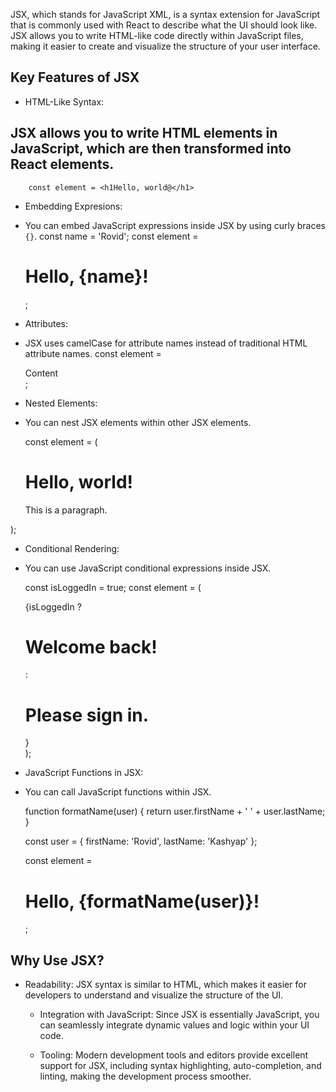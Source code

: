 JSX, which stands for JavaScript XML, is a syntax extension for JavaScript that is commonly used with React to describe what the UI should look like. JSX allows you to write HTML-like code directly within JavaScript files, making it easier to create and visualize the structure of your user interface.

## Key Features of JSX

- HTML-Like Syntax:

## JSX allows you to write HTML elements in JavaScript, which are then transformed into React elements.
        const element = <h1Hello, world@</h1>

- Embedding Expresions:
- You can embed JavaScript expressions inside JSX by using curly braces `{}`.
    const name = 'Rovid';
    const element = <h1>Hello, {name}!</h1>;

- Attributes:
- JSX uses camelCase for attribute names instead of traditional HTML attribute names.
    const element = <div className="my-class">Content</div>;

- Nested Elements:
- You can nest JSX elements within other JSX elements.

  const element = (
    <div>
       <h1>Hello, world!</h1>
       <p>This is a paragraph.</p>
    </div>
 );

- Conditional Rendering:
- You can use JavaScript conditional expressions inside JSX.

    const isLoggedIn = true;
       const element = (
          <div>
              {isLoggedIn ? <h1>Welcome back!</h1> : <h1>Please sign in.</h1>}
          </div>
    );

- JavaScript Functions in JSX:
- You can call JavaScript functions within JSX.

     function formatName(user) {
         return user.firstName + ' ' + user.lastName;
     }

     const user = {
         firstName: 'Rovid',
         lastName: 'Kashyap'
     };

     const element = <h1>Hello, {formatName(user)}!</h1>;


## Why Use JSX?

- Readability:
JSX syntax is similar to HTML, which makes it easier for developers to understand and visualize the structure of the UI.

    - Integration with JavaScript:
        Since JSX is essentially JavaScript, you can seamlessly integrate dynamic values and logic within your UI code.

    - Tooling:
        Modern development tools and editors provide excellent support for JSX, including syntax highlighting, auto-completion, and linting, making the development process smoother.
